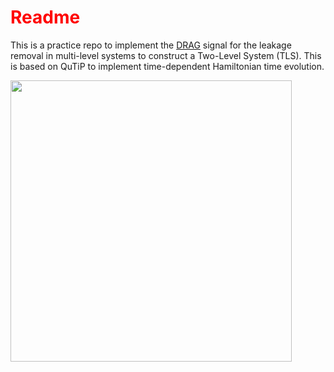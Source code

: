   <h1 style ="color:red">Readme</h1>

  This is a practice repo to implement the [DRAG](https://journals.aps.org/pra/abstract/10.1103/PhysRevA.83.012308)
 signal for the leakage removal in multi-level systems to construct a Two-Level System (TLS). This is based on QuTiP to implement time-dependent Hamiltonian time evolution.
 
<a href = "https://media.springernature.com/full/springer-static/image/art%3A10.1038%2Fs41534-020-00346-2/MediaObjects/41534_2020_346_Fig1_HTML.png?as=webp">
  <img src = "https://media.springernature.com/full/springer-static/image/art%3A10.1038%2Fs41534-020-00346-2/MediaObjects/41534_2020_346_Fig1_HTML.png?as=webp" width = "450"/>
</a>
